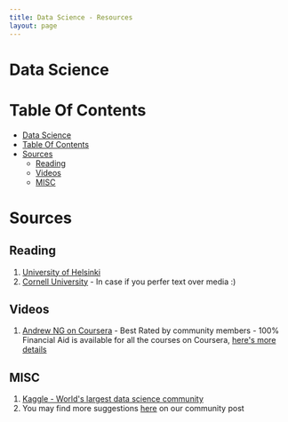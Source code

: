 ```yaml
---
title: Data Science - Resources
layout: page
---
```


# Data Science

# Table Of Contents
- [Data Science](#data-science)
- [Table Of Contents](#table-of-contents)
- [Sources](#sources)
  - [Reading](#reading)
  - [Videos](#videos)
  - [MISC](#misc)

# Sources

## Reading

1. [University of Helsinki](https://course.elementsofai.com/)
2. [Cornell University](https://arxiv.org/abs/1805.05052v1) - In case if you perfer text over media :)

## Videos

1. [Andrew NG on Coursera](https://www.coursera.org/courses?query=machine%20learning%20andrew%20ng) - Best Rated by community members - 100% Financial Aid is available for all the courses on Coursera, [here's more details](https://www.facebook.com/groups/softdevpk/?post_id=953070381816654&comment_id=953426811781011)


## MISC

1. [Kaggle - World's largest data science community](https://www.kaggle.com/)
2. You may find more suggestions [here](https://www.facebook.com/groups/softdevpk/?post_id=1041697142953977) on our community post

